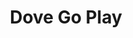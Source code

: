 ---
order: 12
title: "Dove Go Play"
image: "assets/images/2014/10/dove_cover.png"
link: "http://www.mobilenowgroup.com/work/dove-go-play/"
support: "html5"
category: "lifestyle_sort"
---